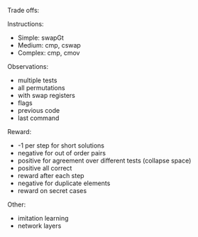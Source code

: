 Trade offs:

Instructions:
- Simple: swapGt
- Medium: cmp, cswap
- Complex: cmp, cmov


Observations:
- multiple tests
- all permutations
- with swap registers
- flags
- previous code
- last command

Reward:
- -1 per step for short solutions
- negative for out of order pairs
- positive for agreement over different tests (collapse space)
- positive all correct
- reward after each step
- negative for duplicate elements
- reward on secret cases


Other:
- imitation learning
- network layers